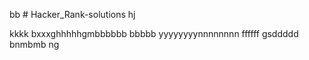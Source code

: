 bb # Hacker_Rank-solutions
hj

kkkk
bxxxghhhhhgmbbbbbb
bbbbb
yyyyyyyynnnnnnnn
ffffff
gsddddd bnmbmb
ng
